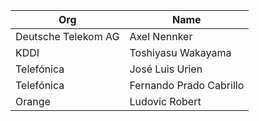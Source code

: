 | Org                    | Name                                                |
| -----------------------| ----------------------------------------------------|
| Deutsche Telekom AG | Axel Nennker |
| KDDI | Toshiyasu Wakayama |
| Telefónica | José Luis Urien |
| Telefónica | Fernando Prado Cabrillo |
| Orange | Ludovic Robert |
